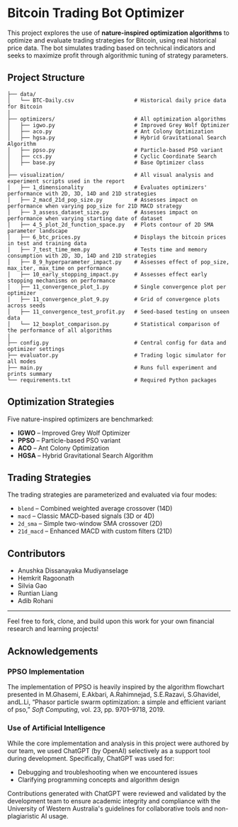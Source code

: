 # Bitcoin Trading Bot Optimizer

This project explores the use of **nature-inspired optimization algorithms** to optimize and evaluate trading strategies for Bitcoin, using real historical price data. The bot simulates trading based on technical indicators  and seeks to maximize profit through algorithmic tuning of strategy parameters.

## Project Structure

```
├── data/
│   └── BTC-Daily.csv                   # Historical daily price data for Bitcoin
│
├── optimizers/                         # All optimization algorithms
│   ├── igwo.py                         # Improved Grey Wolf Optimizer
│   ├── aco.py                          # Ant Colony Optimization
│   ├── hgsa.py                         # Hybrid Gravitational Search Algorithm
│   ├── ppso.py                         # Particle-based PSO variant
│   ├── ccs.py                          # Cyclic Coordinate Search
│   ├── base.py                         # Base Optimizer class
│
├── visualization/                      # All visual analysis and experiment scripts used in the report
│   ├── 1_dimensionality                # Evaluates optimizers' performance with 2D, 3D, 14D and 21D strategies
│   ├── 2_macd_21d_pop_size.py          # Assesses impact on performance when varying pop_size for 21D MACD strategy
│   ├── 3_assess_dataset_size.py        # Assesses impact on performance when varying starting date of dataset
│   ├── 4_5_plot_2d_function_space.py   # Plots contour of 2D SMA parameter landscape
│   ├── 6_btc_prices.py                 # Displays the bitcoin prices in test and training data
│   ├── 7_test_time_mem.py              # Tests time and memory consumption with 2D, 3D, 14D and 21D strategies
│   ├── 8_9_hyperparameter_impact.py    # Assesses effect of pop_size, max_iter, max_time on performance
│   ├── 10_early_stopping_impact.py     # Assesses effect early stopping mechanisms on performance
│   ├── 11_convergence_plot_1.py        # Single convergence plot per optimizer
│   ├── 11_convergence_plot_9.py        # Grid of convergence plots across seeds
│   ├── 11_convergence_test_profit.py   # Seed-based testing on unseen data
│   └── 12_boxplot_comparison.py        # Statistical comparison of the performance of all algorithms
│
├── config.py                           # Central config for data and optimizer settings
├── evaluator.py                        # Trading logic simulator for all modes
├── main.py                             # Runs full experiment and prints summary
└── requirements.txt                    # Required Python packages
```

## Optimization Strategies

Five nature-inspired optimizers are benchmarked:

- **IGWO** – Improved Grey Wolf Optimizer
- **PPSO** – Particle-based PSO variant
- **ACO** – Ant Colony Optimization
- **HGSA** – Hybrid Gravitational Search Algorithm

## Trading Strategies

The trading strategies are parameterized and evaluated via four modes:

- `blend` – Combined weighted average crossover (14D)
- `macd` – Classic MACD-based signals (3D or 4D)
- `2d_sma` – Simple two-window SMA crossover (2D)
- `21d_macd` – Enhanced MACD with custom filters (21D)

## Contributors

- Anushka Dissanayaka Mudiyanselage
- Hemkrit Ragoonath
- Silvia Gao
- Runtian Liang
- Adib Rohani

---

Feel free to fork, clone, and build upon this work for your own financial research and learning projects!

## Acknowledgements
### PPSO Implementation
The implementation of PPSO is heavily inspired by the algorithm flowchart presented in M.Ghasemi, E.Akbari, A.Rahimnejad, S.E.Razavi, S.Ghavidel, andL.Li, “Phasor particle swarm optimization: a simple and efficient variant of pso,” *Soft Computing*, vol. 23, pp. 9701–9718, 2019.

### Use of Artificial Intelligence
While the core implementation and analysis in this project were authored by our team, we used ChatGPT (by OpenAI) selectively as a support tool during development. Specifically, ChatGPT was used for:
- Debugging and troubleshooting when we encountered issues
- Clarifying programming concepts and algorithm design

Contributions generated with ChatGPT were reviewed and validated by the development team to ensure academic integrity and compliance with the University of Western Australia's guidelines for collaborative tools and non-plagiaristic AI usage.
